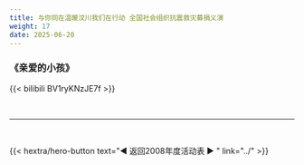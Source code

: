 ```yaml
---
title: 与你同在温暖汶川我们在行动 全国社会组织抗震救灾募捐义演
weight: 17
date: 2025-06-20
---
```


### 《亲爱的小孩》

{{< bilibili BV1ryKNzJE7f >}}



<br>
<hr>
<br>

{{< hextra/hero-button text="◀ 返回2008年度活动表 ▶ " link="../" >}}